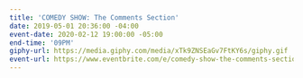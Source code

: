 ```yaml
---
title: 'COMEDY SHOW: The Comments Section'
date: 2019-05-01 20:36:00 -04:00
event-date: 2020-02-12 19:00:00 -05:00
end-time: '09PM'
giphy-url: https://media.giphy.com/media/xTk9ZNSEaGv7FtKY6s/giphy.gif
event-url: https://www.eventbrite.com/e/comedy-show-the-comments-section-tickets-92078740993
---
```


